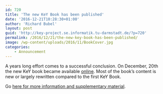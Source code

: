```yaml
---
id: 720
title: 'The new KeY Book has been published'
date: '2016-12-21T10:28:30+01:00'
author: 'Richard Bubel'
layout: post
guid: 'http://key-project.se.informatik.tu-darmstadt.de/?p=720'
permalink: /2016/12/21/the-new-key-book-has-been-published/
image: /wp-content/uploads/2016/11/BookCover.jpg
categories:
    - Announcement
---
```


 A years long effort comes to a successful conclusion. On December, 20th the new KeY book became available [online](http://www.springer.com/978-3-319-49811-9). Most of the book’s content is new or largely rewritten compared to the first KeY Book.

 Go [here for more information and supplementary material](/thebook/).